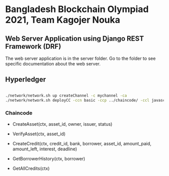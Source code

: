 # Bangladesh Blockchain Olympiad 2021, Team Kagojer Nouka

## Web Server Application using Django REST Framework (DRF)

The web server application is in the server folder. Go to the folder to see specific documentation about the web server.


## Hyperledger

```bash

./network/network.sh up createChannel -c mychannel -ca
./network/network.sh deployCC -ccn basic -ccp ../chaincode/ -ccl javascript

```

### Chaincode 

- CreateAsset(ctx, asset_id, owner, issuer, status)
- VerifyAsset(ctx, asset_id)
  
- CreateCredit(ctx, credit_id, bank, borrower, asset_id, amount_paid, amount_left, interest, deadline)
- GetBorrowerHistory(ctx, borrower)
- GetAllCredits(ctx)

